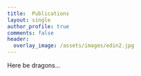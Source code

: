 ```yaml
---
title:  Publications
layout: single
author_profile: true
comments: false
header:
  overlay_image: /assets/images/edin2.jpg
---
```


Here be dragons...
